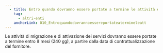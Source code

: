 ```yaml
---
  - title: Entro quando dovranno essere portate a termine le attività di migrazione e di attivazione dei servizi?
    tag:
      - altri-enti
    anchorLink: 010_Entroquandodovrannoessereportateatermineleatt
---
```


Le attività di migrazione e di attivazione dei servizi dovranno essere portate a termine entro 8 mesi (240 gg), a partire dalla data di contrattualizzazione del fornitore.